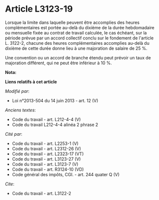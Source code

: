 # Article L3123-19

Lorsque la limite dans laquelle peuvent être accomplies des heures complémentaires est portée au-delà du dixième de la durée
hebdomadaire ou mensuelle fixée au contrat de travail calculée, le cas échéant, sur la période prévue par un accord collectif
conclu sur le fondement de l'article L. 3122-2, chacune des heures complémentaires accomplies au-delà du dixième de cette
durée donne lieu à une majoration de salaire de 25 %.

Une convention ou un accord de branche étendu peut prévoir un taux de majoration différent, qui ne peut être inférieur à 10
%.

**Nota:**



**Liens relatifs à cet article**

_Modifié par_:

  - Loi n°2013-504 du 14 juin 2013 - art. 12 (V)

_Anciens textes_:

  - Code du travail - art. L212-4-4 (V)
  - Code du travail L212-4-4 alinéa 2 phrase 2

_Cité par_:

  - Code du travail - art. L2253-1 (V)
  - Code du travail - art. L2312-26 (V)
  - Code du travail - art. L2323-17 (VT)
  - Code du travail - art. L3123-27 (V)
  - Code du travail - art. L3123-7 (V)
  - Code du travail - art. R3124-10 (VD)
  - Code général des impôts, CGI. - art. 244 quater Q (V)

_Cite_:

  - Code du travail - art. L3122-2
